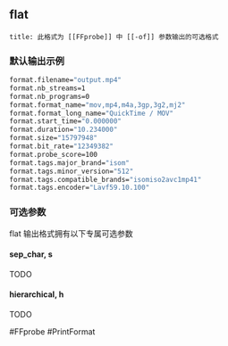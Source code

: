 ## flat
```ad-info
title: 此格式为 [[FFprobe]] 中 [[-of]] 参数输出的可选格式
```

### 默认输出示例
```bash
format.filename="output.mp4"
format.nb_streams=1
format.nb_programs=0
format.format_name="mov,mp4,m4a,3gp,3g2,mj2"
format.format_long_name="QuickTime / MOV"
format.start_time="0.000000"
format.duration="10.234000"
format.size="15797948"
format.bit_rate="12349382"
format.probe_score=100
format.tags.major_brand="isom"
format.tags.minor_version="512"
format.tags.compatible_brands="isomiso2avc1mp41"
format.tags.encoder="Lavf59.10.100"
```

### 可选参数
flat 输出格式拥有以下专属可选参数

#### sep_char, s
TODO

#### hierarchical, h
TODO

#FFprobe #PrintFormat 